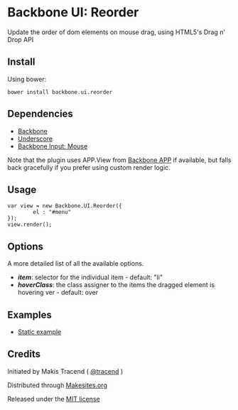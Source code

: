 # Backbone UI: Reorder

Update the order of dom elements on mouse drag, using HTML5's Drag n' Drop API

## Install

Using bower:
```
bower install backbone.ui.reorder
```

## Dependencies

* [Backbone](http://backbonejs.org/)
* [Underscore](http://underscorejs.org/)
* [Backbone Input: Mouse](http://github.com/backbone-input/mouse)

Note that the plugin uses APP.View from [Backbone APP](http://github.com/makesites/backbone-app) if available, but falls back gracefully if you prefer using custom render logic.


## Usage

```
var view = new Backbone.UI.Reorder({
		el : "#menu"
});
view.render();
```


## Options

A more detailed list of all the available options.

* ***item***: selector for the individual item - default: "li"
* ***hoverClass***: the class assigner to the items the dragged element is hovering ver - default: over


## Examples

* [Static example](http://rawgithub.com/backbone-ui/reorder/master/examples/static.html)


## Credits

Initiated by Makis Tracend ( [@tracend](http://github.com/tracend) )

Distributed through [Makesites.org](http://makesites.org/)

Released under the [MIT license](http://makesites.org/licenses/MIT)

